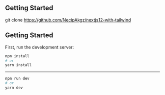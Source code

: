 ## Getting Started

git clone https://github.com/NecipAkgz/nextjs12-with-tailwind <projectName>

## Getting Started

First, run the development server:

```bash
npm install
# or
yarn install
```

---

```bash
npm run dev
# or
yarn dev
```
